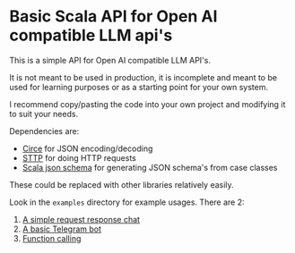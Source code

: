 # Basic Scala API for Open AI compatible LLM api's

This is a simple API for Open AI compatible LLM API's. 

It is not meant to be used in production, it is incomplete and meant to be used for learning purposes or as a starting point for your own system.

I recommend copy/pasting the code into your own project and modifying it to suit your needs.

Dependencies are: 
- [Circe](https://circe.github.io/circe/) for JSON encoding/decoding
- [STTP](https://sttp.softwaremill.com/en/latest/) for doing HTTP requests
- [Scala json schema](https://github.com/andyglow/scala-jsonschema) for generating JSON schema's from case classes

These could be replaced with other libraries relatively easily.

Look in the `examples` directory for example usages. There are 2:

1. [A simple request response chat](examples/simple-chat/src/main/scala/com/github/merlijn/llm/examples/chat/ExampleSimpleChatResponse.scala)
2. [A basic Telegram bot](examples/telegram-bot/src/main/scala/com/github/merlijn/llm/examples/telegram_bot/ExampleTelegramBot.scala)
3. [Function calling](examples/function-call/src/main/scala/com/github/merlijn/llm/examples/function_call/ExampleFunctionCall.scala)



